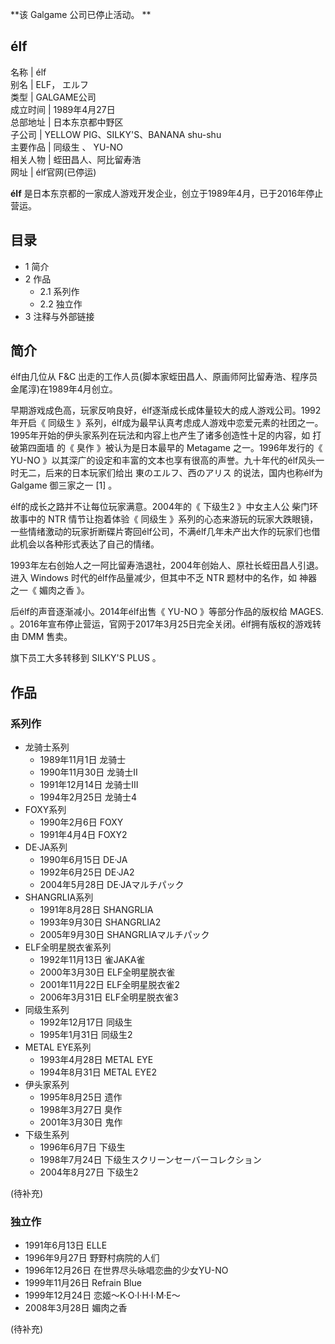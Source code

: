 **该 Galgame  公司已停止活动。 **

**élf**  
---  
名称  |  élf   
别名  |  ELF，  エルフ   
类型  |  GALGAME公司   
成立时间  |  1989年4月27日   
总部地址  |  日本东京都中野区   
子公司  |  YELLOW PIG、SILKY'S、BANANA shu-shu   
主要作品  |  同级生  、  YU-NO   
相关人物  |  蛭田昌人、阿比留寿浩   
网址  |  élf官网(已停运)   
  
**élf** 是日本东京都的一家成人游戏开发企业，创立于1989年4月，已于2016年停止营运。

##  目录

  * 1  简介 
  * 2  作品 
    * 2.1  系列作 
    * 2.2  独立作 
  * 3  注释与外部链接 

##  简介

élf由几位从  F&C  出走的工作人员(脚本家蛭田昌人、原画师阿比留寿浩、程序员金尾淳)在1989年4月创立。

早期游戏成色高，玩家反响良好，élf逐渐成长成体量较大的成人游戏公司。1992年开启《  同级生
》系列，élf成为最早认真考虑成人游戏中恋爱元素的社团之一。1995年开始的伊头家系列在玩法和内容上也产生了诸多创造性十足的内容，如  打破第四面墙  的《
臭作  》被认为是日本最早的  Metagame  之一。1996年发行的《  YU-NO
》以其深广的设定和丰富的文本也享有很高的声誉。九十年代的élf风头一时无二，后来的日本玩家们给出  東のエルフ、西のアリス  的说法，国内也称élf为
Galgame  御三家之一  [1]  。

élf的成长之路并不让每位玩家满意。2004年的《  下级生2  》中女主人公  柴门环  故事中的  NTR  情节让抱着体验《  同级生
》系列的心态来游玩的玩家大跌眼镜，一些情绪激动的玩家折断碟片寄回élf公司，不满élf几年未产出大作的玩家们也借此机会以各种形式表达了自己的情绪。

1993年左右创始人之一阿比留寿浩退社，2004年创始人、原社长蛭田昌人引退。进入  Windows  时代的élf作品量减少，但其中不乏  NTR
题材中的名作，如  神器  之一《  媚肉之香  》。

后élf的声音逐渐减小。2014年élf出售《  YU-NO  》等部分作品的版权给  MAGES.
。2016年宣布停止营运，官网于2017年3月25日完全关闭。élf拥有版权的游戏转由  DMM  售卖。

旗下员工大多转移到  SILKY'S PLUS  。

##  作品

###  系列作

  * 龙骑士系列 
    * 1989年11月1日 龙骑士 
    * 1990年11月30日 龙骑士II 
    * 1991年12月14日 龙骑士III 
    * 1994年2月25日 龙骑士4 
  * FOXY系列 
    * 1990年2月6日 FOXY 
    * 1991年4月4日 FOXY2 
  * DE·JA系列 
    * 1990年6月15日 DE·JA 
    * 1992年6月25日 DE·JA2 
    * 2004年5月28日 DE·JAマルチパック 
  * SHANGRLIA系列 
    * 1991年8月28日 SHANGRLIA 
    * 1993年9月30日 SHANGRLIA2 
    * 2005年9月30日 SHANGRLIAマルチパック 
  * ELF全明星脱衣雀系列 
    * 1992年11月13日 雀JAKA雀 
    * 2000年3月30日 ELF全明星脱衣雀 
    * 2001年11月22日 ELF全明星脱衣雀2 
    * 2006年3月31日 ELF全明星脱衣雀3 
  * 同级生系列 
    * 1992年12月17日 同级生 
    * 1995年1月31日 同级生2 
  * METAL EYE系列 
    * 1993年4月28日 METAL EYE 
    * 1994年8月31日 METAL EYE2 
  * 伊头家系列 
    * 1995年8月25日 遗作 
    * 1998年3月27日 臭作 
    * 2001年3月30日 鬼作 
  * 下级生系列 
    * 1996年6月7日 下级生 
    * 1998年7月24日 下级生スクリーンセーバーコレクション 
    * 2004年8月27日 下级生2 

(待补充)

###  独立作

  * 1991年6月13日 ELLE 
  * 1996年9月27日 野野村病院的人们 
  * 1996年12月26日 在世界尽头咏唱恋曲的少女YU-NO 
  * 1999年11月26日 Refrain Blue 
  * 1999年12月24日 恋姬～K·O·I·H·I·M·E～ 
  * 2008年3月28日 媚肉之香 

(待补充)

  